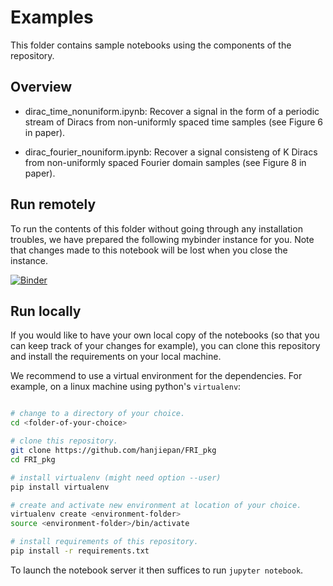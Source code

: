 Examples
========

This folder contains sample notebooks using the components of the repository. 

Overview
--------

- dirac_time_nonuniform.ipynb: Recover a signal in the form of a periodic stream of Diracs from non-uniformly spaced time samples (see Figure 6 in paper). 

- dirac_fourier_nouniform.ipynb: Recover a signal consisteng of K Diracs from non-uniformly spaced Fourier domain samples (see Figure 8 in paper). 

Run remotely
------------

To run the contents of this folder without going through any installation troubles, we have prepared the following mybinder instance for you. Note that changes made to this notebook will be lost when you close the instance.

[![Binder](https://mybinder.org/badge_logo.svg)](https://mybinder.org/v2/gh/hanjiepan/FRI_pkg/master)


Run locally
-----------

If you would like to have your own local copy of the notebooks (so that you can keep track of your changes for example), you can clone this repository and install the requirements on your local machine.   

We recommend to use a virtual environment for the dependencies. For example, on a linux machine using python's `virtualenv`:

```bash

# change to a directory of your choice.
cd <folder-of-your-choice>

# clone this repository.
git clone https://github.com/hanjiepan/FRI_pkg
cd FRI_pkg

# install virtualenv (might need option --user)
pip install virtualenv

# create and activate new environment at location of your choice.
virtualenv create <environment-folder>
source <environment-folder>/bin/activate

# install requirements of this repository.
pip install -r requirements.txt

```

To launch the notebook server it then suffices to run `jupyter notebook`.
